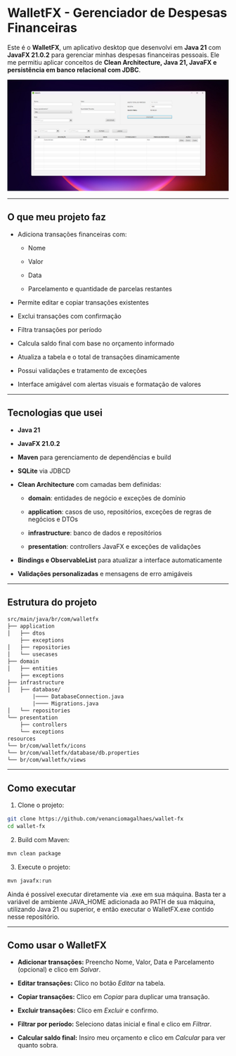 


# WalletFX - Gerenciador de Despesas Financeiras

Este é o **WalletFX**, um aplicativo desktop que desenvolvi em **Java 21** com **JavaFX 21.0.2** para gerenciar minhas despesas financeiras pessoais. Ele me permitiu aplicar conceitos de **Clean Architecture, Java 21, JavaFX  e persistência em banco relacional com JDBC**.

![img.png](img.png)

----------

## O que meu projeto faz

-   Adiciona transações financeiras com:

    -   Nome

    -   Valor

    -   Data

    -   Parcelamento e quantidade de parcelas restantes

-   Permite editar e copiar transações existentes

-   Exclui transações com confirmação

-   Filtra transações por período

-   Calcula saldo final com base no orçamento informado

-   Atualiza a tabela e o total de transações dinamicamente

-   Possui validações e tratamento de exceções

-   Interface amigável com alertas visuais e formatação de valores


----------

## Tecnologias que usei

-   **Java 21**

-   **JavaFX 21.0.2**

-   **Maven** para gerenciamento de dependências e build

-   **SQLite** via JDBCD

-   **Clean Architecture** com camadas bem definidas:

    -   **domain**: entidades de negócio e exceções de domínio

    -   **application**: casos de uso, repositórios, exceções de regras de negócios e DTOs

    -   **infrastructure**: banco de dados e repositórios

    -   **presentation**: controllers JavaFX e exceções de validações

-   **Bindings e ObservableList** para atualizar a interface automaticamente

-   **Validações personalizadas** e mensagens de erro amigáveis


----------

## Estrutura do projeto

```
src/main/java/br/com/walletfx
├── application
│   ├── dtos
    ├── exceptions
│   ├── repositories
│   └── usecases
├── domain
│   ├── entities
	├── exceptions
├── infrastructure
│   ├── database/
		|──── DatabaseConnection.java
		|──── Migrations.java
│   └── repositories
└── presentation
    ├── controllers
    └── exceptions
resources
└── br/com/walletfx/icons
└── br/com/walletfx/database/db.properties
└── br/com/walletfx/views

```

----------

## Como executar

1.  Clone o projeto:


```bash
git clone https://github.com/venanciomagalhaes/wallet-fx
cd wallet-fx

```

2.  Build com Maven:


```bash
mvn clean package

```

3.  Execute o projeto:


```bash
mvn javafx:run

```
Ainda é possível executar diretamente via .exe em sua máquina. Basta ter a variável
de ambiente JAVA_HOME adicionada ao PATH de sua máquina, utilizando Java 21 ou superior, e então executar o WalletFX.exe 
contido nesse repositório.


----------

## Como usar o WalletFX

-   **Adicionar transações:** Preencho Nome, Valor, Data e Parcelamento (opcional) e clico em _Salvar_.

-   **Editar transações:** Clico no botão _Editar_ na tabela.

-   **Copiar transações:** Clico em _Copiar_ para duplicar uma transação.

-   **Excluir transações:** Clico em _Excluir_ e confirmo.

-   **Filtrar por período:** Seleciono datas inicial e final e clico em _Filtrar_.

-   **Calcular saldo final:** Insiro meu orçamento e clico em _Calcular_ para ver quanto sobra.
    


